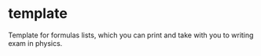 # template
Template for formulas lists, which you can print and take with you to writing exam in physics.
